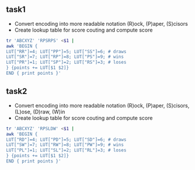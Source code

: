 ## task1
- Convert encoding into more readable notation (R)ock, (P)aper, (S)cisors
- Create lookup table for score couting and compute score
```sh
tr 'ABCXYZ' 'RPSRPS' <$1 |
awk 'BEGIN {
LUT["RR"]=4; LUT["PP"]=5; LUT["SS"]=6; # draws
LUT["SR"]=7; LUT["RP"]=8; LUT["PS"]=9; # wins
LUT["PR"]=1; LUT["SP"]=2; LUT["RS"]=3; # loses
} {points += LUT[$1 $2]}
END { print points }'
```
## task2
- Convert encoding into more readable notation (R)ock, (P)aper, (S)cisors, (L)ose, (D)raw, (W)in
- Create lookup table for score couting and compute score
```sh
tr 'ABCXYZ' 'RPSLDW' <$1 |
awk 'BEGIN {
LUT["RD"]=4; LUT["PD"]=5; LUT["SD"]=6; # draws
LUT["SW"]=7; LUT["RW"]=8; LUT["PW"]=9; # wins
LUT["PL"]=1; LUT["SL"]=2; LUT["RL"]=3; # loses
} {points += LUT[$1 $2]}
END { print points }'
```
